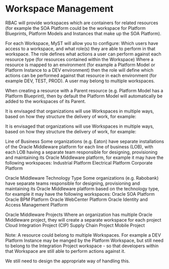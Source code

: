# Workspace Management

RBAC will provide workspaces which are containers for related resources (for example the SOA Platform could be the workspace for Platform Blueprints, Platform Models and Instances that make up the SOA Platform).
 
For each Workspace, MyST will allow you to configure:
Which users have access to a workspace, and what role(s) they are able to perform in that workspace.
The role defines what actions a user can perform against each resource type (for resources contained within the Workspace)
Where a resource is mapped to an environment (for example a Platform Model or Platform Instance to a DEV environment) then the role will define which actions can be performed against that resource in each environment (for example DEV, TEST, PROD).
A user may belong to multiple workspaces.
 
When creating a resource with a Parent resource (e.g. Platform Model has a Platform Blueprint), then by default the Platform Model will automatically be added to the workspaces of its Parent.
 
It is envisaged that organizations will use Workspaces in multiple ways, based on how they structure the delivery of work, for example:

It is envisaged that organizations will use Workspaces in multiple ways, based on how they structure the delivery of work, for example:
 
Line of Business
Some organizations (e.g. Eaton) have separate installations of the Oracle Middleware platform for each line of business (LOB), with each LOB having a separate team responsible for designing, provisioning and maintaining its Oracle Middleware platform, for example it may have the following workspaces:
Industrial Platform
Electrical Platform
Corporate Platform
 
Oracle Middleware Technology Type
Some organizations (e.g. Rabobank) have separate teams responsible for designing, provisioning and maintaining its Oracle Middleware platform based on the technology type, for example it may have the following workspaces:
Oracle SOA Platform
Oracle BPM Platform
Oracle WebCenter Platform
Oracle Identity and Access Management Platform
 
Oracle Middleware Projects
Where an organization has multiple Oracle Middleware project, they will create a separate workspace for each project
Cloud Integration Project (CIP)
Supply Chain Project
Mobile Project
 
Note: A resource could belong to multiple Workspaces. For example a DEV Platform Instance may be manged by the Platform Workspace, but still need to belong to the Integration Project workspace - so that developers within that Workspace are still able to perform actions against it.
 
We still need to design the appropriate way of handling this.
